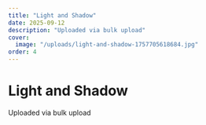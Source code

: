 ```yaml
---
title: "Light and Shadow"
date: 2025-09-12
description: "Uploaded via bulk upload"
cover:
  image: "/uploads/light-and-shadow-1757705618684.jpg"
order: 4
---
```


# Light and Shadow

Uploaded via bulk upload